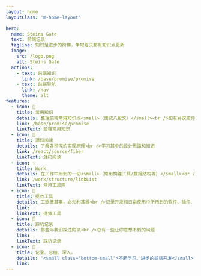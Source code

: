 ```yaml
---
layout: home
layoutClass: 'm-home-layout'

hero:
  name: Steins Gate
  text: 前端记录
  tagline: 知识是进步的阶梯，争取每天都有知识点更新
  image:
    src: /logo.png
    alt: Steins Gate
  actions:
    - text: 前端知识
      link: /base/promise/promise
    - text: 前端导航
      link: /nav
      theme: alt
features:
  - icon: 📖
    title: 常用知识
    details: 整理前端常用知识点<small>（面试八股文）</small><br />如有异议按你的理解为主，不接受反驳
    link: /base/promise/promise
    linkText: 前端常用知识
  - icon: 📘
    title: 源码阅读
    details: 了解各种库的实现原理<br />学习其中的设计思路和知识
    link: /react/source/fiber
    linkText: 源码阅读
  - icon: 💡
    title: Work
    details: 在工作中用到的一切<small>（常用构建工具/数据结构等）</small><br />配合 CV 大法来加快你的开发😄
    link: /work/structure/linkList
    linkText: 常用工具库
  - icon: 🧰
    title: 提效工具
    details: 工欲善其事，必先利其器<br />记录开发和日常使用中所用到的软件、插件、扩展等
    link:
    linkText: 提效工具
  - icon: 🐞
    title: 踩坑记录
    details: 那些年我们踩过的坑<br />总有一些让你意想不到的问题
    link:
    linkText: 踩坑记录
  - icon: 💯
    title: 记录、总结、深入。
    details: '<small class="bottom-small">不断学习、进步的前端开发</small>'
    link:
---
```


<style>
/*爱的魔力转圈圈*/
.m-home-layout .image-src:hover {
  transform: translate(-50%, -50%) rotate(666turn);
  transition: transform 59s 1s cubic-bezier(0.3, 0, 0.8, 1);
}

.m-home-layout .details small {
  opacity: 0.8;
}

.m-home-layout .item:last-child .details {
  display: flex;
  justify-content: flex-end;
  align-items: end;
}
</style>
